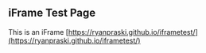 ## iFrame Test Page
<Script>
try {

  parent.postMessage('iframeFormSubmit', 'http://www.ryanpraski.com');

} catch(e) {

  //Log Error

  window.console && window.console.log(e);

}
</Script>

This is an iFrame  [https://ryanpraski.github.io/iframetest/](https://ryanpraski.github.io/iframetest/)
